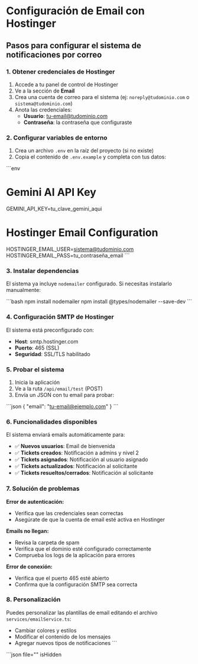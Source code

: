 # Configuración de Email con Hostinger

## Pasos para configurar el sistema de notificaciones por correo

### 1. Obtener credenciales de Hostinger

1. Accede a tu panel de control de Hostinger
2. Ve a la sección de **Email**
3. Crea una cuenta de correo para el sistema (ej: `noreply@tudominio.com` o `sistema@tudominio.com`)
4. Anota las credenciales:
   - **Usuario**: tu-email@tudominio.com
   - **Contraseña**: la contraseña que configuraste

### 2. Configurar variables de entorno

1. Crea un archivo `.env` en la raíz del proyecto (si no existe)
2. Copia el contenido de `.env.example` y completa con tus datos:

\`\`\`env
# Gemini AI API Key
GEMINI_API_KEY=tu_clave_gemini_aqui

# Hostinger Email Configuration
HOSTINGER_EMAIL_USER=sistema@tudominio.com
HOSTINGER_EMAIL_PASS=tu_contraseña_email
\`\`\`

### 3. Instalar dependencias

El sistema ya incluye `nodemailer` configurado. Si necesitas instalarlo manualmente:

\`\`\`bash
npm install nodemailer
npm install @types/nodemailer --save-dev
\`\`\`

### 4. Configuración SMTP de Hostinger

El sistema está preconfigurado con:
- **Host**: smtp.hostinger.com
- **Puerto**: 465 (SSL)
- **Seguridad**: SSL/TLS habilitado

### 5. Probar el sistema

1. Inicia la aplicación
2. Ve a la ruta `/api/email/test` (POST)
3. Envía un JSON con tu email para probar:

\`\`\`json
{
  "email": "tu-email@ejemplo.com"
}
\`\`\`

### 6. Funcionalidades disponibles

El sistema enviará emails automáticamente para:

- ✅ **Nuevos usuarios**: Email de bienvenida
- ✅ **Tickets creados**: Notificación a admins y nivel 2
- ✅ **Tickets asignados**: Notificación al usuario asignado
- ✅ **Tickets actualizados**: Notificación al solicitante
- ✅ **Tickets resueltos/cerrados**: Notificación al solicitante

### 7. Solución de problemas

**Error de autenticación:**
- Verifica que las credenciales sean correctas
- Asegúrate de que la cuenta de email esté activa en Hostinger

**Emails no llegan:**
- Revisa la carpeta de spam
- Verifica que el dominio esté configurado correctamente
- Comprueba los logs de la aplicación para errores

**Error de conexión:**
- Verifica que el puerto 465 esté abierto
- Confirma que la configuración SMTP sea correcta

### 8. Personalización

Puedes personalizar las plantillas de email editando el archivo `services/emailService.ts`:
- Cambiar colores y estilos
- Modificar el contenido de los mensajes
- Agregar nuevos tipos de notificaciones
\`\`\`

\`\`\`json file="" isHidden
